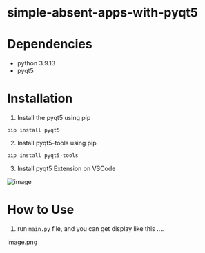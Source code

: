 # simple-absent-apps-with-pyqt5

# Dependencies

- python 3.9.13
- pyqt5

# Installation

1. Install the pyqt5 using pip

```
pip install pyqt5
```

2. Install pyqt5-tools using pip

```
pip install pyqt5-tools
```

3. Install pyqt5 Extension on VSCode

![image](https://user-images.githubusercontent.com/53118499/209476849-88f2b062-e953-493b-a76e-880390ebe19c.png)

# How to Use

1. run ```main.py``` file, and you can get display like this ....

image.png
